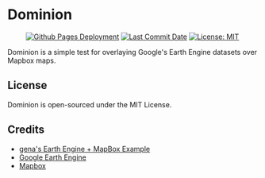 # Dominion
<p align="center">
  <a href="https://github.com/zalo/Dominion/deployments/activity_log?environment=github-pages">
      <img src="https://img.shields.io/github/deployments/zalo/Dominion/github-pages?label=Github%20Pages%20Deployment" title="Github Pages Deployment"></a>
  <a href="https://github.com/zalo/Dominion/commits/master">
      <img src="https://img.shields.io/github/last-commit/zalo/Dominion" title="Last Commit Date"></a>
  <a href="https://github.com/zalo/Dominion/blob/master/LICENSE">
      <img src="https://img.shields.io/github/license/zalo/Dominion" title="License: MIT"></a>
</p>

Dominion is a simple test for overlaying Google's Earth Engine datasets over Mapbox maps.

## License

Dominion is open-sourced under the MIT License.

## Credits

- [gena's Earth Engine + MapBox Example](https://observablehq.com/@gena/google-earth-engine-and-mapbox-sentinel-1)
- [Google Earth Engine](https://earthengine.google.com/)
- [Mapbox](https://mapbox.com/)
